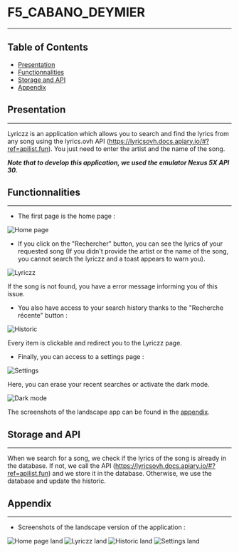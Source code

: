 # F5_CABANO_DEYMIER

***
## Table of Contents
  - [Presentation](#presentation)
  - [Functionnalities](#functionnalities)
  - [Storage and API](#storage-and-api)
  - [Appendix](#appendix)

<a name="pres"></a>
## Presentation
***
Lyriczz is an application which allows you to search and find the lyrics from any song using the lyrics.ovh API (https://lyricsovh.docs.apiary.io/#?ref=apilist.fun). You just need to enter the artist and the name of the song.

***Note that to develop this application, we used the emulator Nexus 5X API 30.***

<a name="func"></a>
## Functionnalities
***
* The first page is the home page :

![Home page](/images_readme/home.png?raw=true "Home page")

* If you click on the "Rechercher" button, you can see the lyrics of your requested song (If you didn't provide the artist or the name of the song, you cannot search the lyriczz and a toast appears to warn you).

![Lyriczz](/images_readme/lyriczz.png?raw=true "Lyriczz")

If the song is not found, you have a error message informing you of this issue.

* You also have access to your search history thanks to the "Recherche récente" button :

![Historic](/images_readme/historique.png?raw=true "Historic")

Every item is clickable and redirect you to the Lyriczz page.

* Finally, you can access to a settings page :
  
![Settings](/images_readme/settings.png?raw=true "Settings")

Here, you can erase your recent searches or activate the dark mode.

![Dark mode](/images_readme/home_darkmode.png?raw=true "Dark mode")

The screenshots of the landscape app can be found in the [appendix](#appendix).


<a name="st&api"></a>
## Storage and API
***
When we search for a song, we check if the lyrics of the song is already in the database. If not, we call the API (https://lyricsovh.docs.apiary.io/#?ref=apilist.fun) and we store it in the database. Otherwise, we use the database and update the historic.

<a name="appendix"></a>
## Appendix
***

* Screenshots of the landscape version of the application :
  
![Home page land](/images_readme/home_landscape.png?raw=true "Home page land")
![Lyriczz land](/images_readme/lyriczz_land.png?raw=true "Lyriczz land")
![Historic land](/images_readme/historique_land.png?raw=true "Historic land")
![Settings land](/images_readme/settings_land.png?raw=true "Settings land")